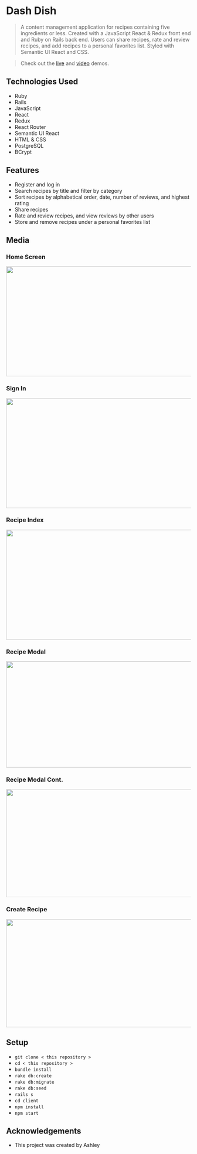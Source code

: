 # Dash Dish
> A content management application for recipes containing five ingredients or less. Created with a JavaScript React & Redux front end and Ruby on Rails back end. Users can share recipes, rate and review recipes, and add recipes to a personal favorites list. Styled with Semantic UI React and CSS.

> Check out the <a href="https://recipe-manager-tz2i.onrender.com/">live</a> and <a href="https://vimeo.com/863270684/bce0d4f705">video</a> demos.

## Technologies Used
- Ruby 
- Rails
- JavaScript
- React
- Redux
- React Router
- Semantic UI React
- HTML & CSS
- PostgreSQL 
- BCrypt

## Features
- Register and log in
- Search recipes by title and filter by category 
- Sort recipes by alphabetical order, date, number of reviews, and highest rating
- Share recipes 
- Rate and review recipes, and view reviews by other users
- Store and remove recipes under a personal favorites list

## Media  
### Home Screen
<img width="670" height="300" src="https://user-images.githubusercontent.com/84604278/264169942-52102e03-6e67-4c02-a069-d92057fdd744.png">

### Sign In
<img width="670" height="300" src="https://user-images.githubusercontent.com/84604278/264169955-5a806e2f-3442-4c7a-aa6b-eef09f1308bb.png">

### Recipe Index
<img width="670" height="300" src="https://user-images.githubusercontent.com/84604278/264169948-77571880-7f9a-4e19-bf8f-77234ffeb0d1.png">

### Recipe Modal
<img width="670" height="290" src="https://user-images.githubusercontent.com/84604278/264169952-82140815-6cdd-4bb2-9f3a-d625d70791b7.png">

### Recipe Modal Cont.
<img width="670" height="295" src="https://user-images.githubusercontent.com/84604278/264169953-69516b3a-c55b-46ee-9665-ec7cc6695f72.png">

### Create Recipe
<img width="670" height="295" src="https://user-images.githubusercontent.com/84604278/264169950-47a2c4bb-d04a-4d46-8f17-5632be6d4487.png">

## Setup
- ` git clone < this repository > `
- ` cd < this repository > `
- ` bundle install `
- ` rake db:create `
- ` rake db:migrate `
- ` rake db:seed `
- ` rails s `
- ` cd client `
- ` npm install `
- ` npm start `

## Acknowledgements
- This project was created by Ashley
